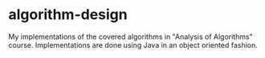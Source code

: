 # algorithm-design
My implementations of the covered algorithms in "Analysis of Algorithms" course. Implementations are done using Java in an object oriented fashion.
